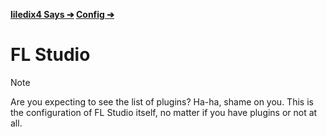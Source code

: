 **[liledix4 Says ➔](../../README.md) [Config ➔](../README.md)**

# FL Studio

> [!NOTE]
> Are you expecting to see the list of plugins? Ha-ha, shame on you. This is the configuration of FL Studio itself, no matter if you have plugins or not at all.